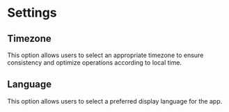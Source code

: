 # Settings

## Timezone
This option allows users to select an appropriate timezone to ensure consistency and optimize operations according to local time. 

## Language
This option allows users to select a preferred display language for the app. 
